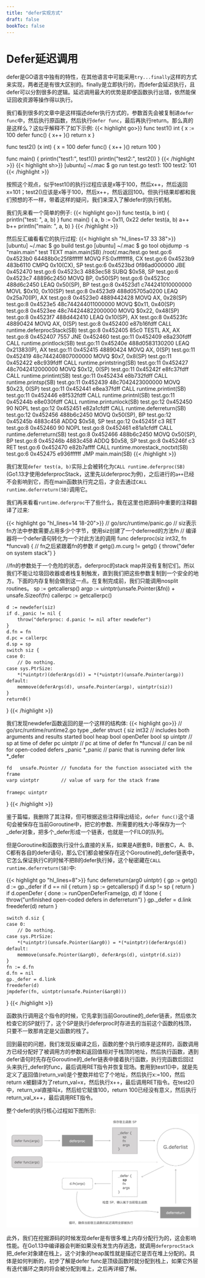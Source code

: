 ```yaml
---
title: "defer实现方式"
draft: false
bookToc: false
---
```


# Defer延迟调用

defer是GO语言中独有的特性，在其他语言中可能采用`try...finally`这样的方式来实现，两者还是有很大区别的。finally是立即执行的，而defer会延迟执行，且defer可以分割很多的逻辑。延迟调用最大的优势是即便函数执行出错，依然能保证回收资源等操作得以执行。

我们看到很多的文章中是这样描述defer执行方式的，参数首先会被复制进`defer func`中，然后执行原函数，然后执行`defer func`，最后再执行return。那么真的是这样么？这似乎解释不了如下示例:
{{< highlight go>}}
func test1() int {
	x := 100
	defer func() {
		x++
	}()
	return x
}

func test2() (x int) {
	x = 100
	defer func() {
		x++
	}()
	return 100
}

func main() {
	println("test1:", test1())
	println("test2:", test2())
}
{{< /highlight >}}
{{< highlight sh>}}
[ubuntu] ~/.mac $ go run test.go
test1: 100
test2: 101
{{< /highlight >}}

按照这个观点，似乎test1()的执行过程应该是x等于100，然后x++，然后返回x=101；test2()应该是x等于100，然后x++，然后返回100。但执行结果却都和我们预想的不一样，带着这样的疑问，我们来深入了解defer的执行机制。

我们先来看一个简单的例子:
{{< highlight go>}}
func test(a, b int) {
	println("test: ", a, b)
}
func main() {
	a, b := 0x11, 0x22
	defer test(a, b)
	a++
	b++
	println("main: ", a, b)
}
{{< /highlight >}}

然后反汇编看看它的执行过程:
{{< highlight sh "hl_lines=17 33 38">}}
[ubuntu] ~/.mac $ go build test.go
[ubuntu] ~/.mac $ go tool objdump -s "main\.main" test
TEXT main.main(SB) /root/.mac/test.go
  test.go:6		0x4523b0		64488b0c25f8ffffff	MOVQ FS:0xfffffff8, CX
  test.go:6		0x4523b9		483b6110		CMPQ 0x10(CX), SP
  test.go:6		0x4523bd		0f86ad000000		JBE 0x452470
  test.go:6		0x4523c3		4883ec58		SUBQ $0x58, SP
  test.go:6		0x4523c7		48896c2450		MOVQ BP, 0x50(SP)
  test.go:6		0x4523cc		488d6c2450		LEAQ 0x50(SP), BP
  test.go:8		0x4523d1		c744241010000000	MOVL $0x10, 0x10(SP)
  test.go:8		0x4523d9		488d05705a0200		LEAQ 0x25a70(IP), AX
  test.go:8		0x4523e0		4889442428		MOVQ AX, 0x28(SP)
  test.go:8		0x4523e5		48c744244011000000	MOVQ $0x11, 0x40(SP)
  test.go:8		0x4523ee		48c744244822000000	MOVQ $0x22, 0x48(SP)
  test.go:8		0x4523f7		488d442410		LEAQ 0x10(SP), AX
  test.go:8		0x4523fc		48890424		MOVQ AX, 0(SP)
  test.go:8		0x452400		e87b16fdff		CALL runtime.deferprocStack(SB)
  test.go:8		0x452405		85c0			TESTL AX, AX
  test.go:8		0x452407		7557			JNE 0x452460
  test.go:11		0x452409		e8a230fdff		CALL runtime.printlock(SB)
  test.go:11		0x45240e		488d0583130200		LEAQ 0x21383(IP), AX
  test.go:11		0x452415		48890424		MOVQ AX, 0(SP)
  test.go:11		0x452419		48c744240807000000	MOVQ $0x7, 0x8(SP)
  test.go:11		0x452422		e8c939fdff		CALL runtime.printstring(SB)
  test.go:11		0x452427		48c7042412000000	MOVQ $0x12, 0(SP)
  test.go:11		0x45242f		e8fc37fdff		CALL runtime.printint(SB)
  test.go:11		0x452434		e8b732fdff		CALL runtime.printsp(SB)
  test.go:11		0x452439		48c7042423000000	MOVQ $0x23, 0(SP)
  test.go:11		0x452441		e8ea37fdff		CALL runtime.printint(SB)
  test.go:11		0x452446		e8f532fdff		CALL runtime.printnl(SB)
  test.go:11		0x45244b		e8e030fdff		CALL runtime.printunlock(SB)
  test.go:12		0x452450		90			NOPL
  test.go:12		0x452451		e82a1cfdff		CALL runtime.deferreturn(SB)
  test.go:12		0x452456		488b6c2450		MOVQ 0x50(SP), BP
  test.go:12		0x45245b		4883c458		ADDQ $0x58, SP
  test.go:12		0x45245f		c3			RET
  test.go:8		0x452460		90			NOPL
  test.go:8		0x452461		e81a1cfdff		CALL runtime.deferreturn(SB)
  test.go:8		0x452466		488b6c2450		MOVQ 0x50(SP), BP
  test.go:8		0x45246b		4883c458		ADDQ $0x58, SP
  test.go:8		0x45246f		c3			RET
  test.go:6		0x452470		e82b7affff		CALL runtime.morestack_noctxt(SB)
  test.go:6		0x452475		e936ffffff		JMP main.main(SB)
{{< /highlight >}}

我们发现`defer test(a, b)`实际上会被转化为`CALL runtime.deferproc(SB)`(Go1.13才使用deferprocStack，这里先以deferproc为例)，之后进行的`a++`已经不会影响到它，而在main函数执行完之后，才会去通过`CALL runtime.deferreturn(SB)`调用它。

我们再来看看`runtime.deferproc`干了些什么，我在这里也把源码中重要的注释翻译了过来:

{{< highlight go "hl_lines=14 18-20">}}
// go/src/runtime/panic.go
// siz表示fn方法中参数需要占用多少个字节，使用siz创建了一个deferred的方法fn
// 编译器将一个defer语句转化为一个对此方法的调用
func deferproc(siz int32, fn *funcval) {  // fn之后紧跟着fn的参数
	if getg().m.curg != getg() {
		throw("defer on system stack")
	}
    
  //fn的参数处于一个危险的状态，deferproc的stack map并没有复制它们。所以我们不能让垃圾回收器或者栈复制触发，直到我们把这些参数复制到一个安全的地方。下面的内存复制会做到这一点。在复制完成前，我们只能调用nosplit routines。
	sp := getcallersp()
	argp := uintptr(unsafe.Pointer(&fn)) + unsafe.Sizeof(fn)
	callerpc := getcallerpc()

	d := newdefer(siz)
	if d._panic != nil {
		throw("deferproc: d.panic != nil after newdefer")
	}
	d.fn = fn
	d.pc = callerpc
	d.sp = sp
	switch siz {
	case 0:
		// Do nothing.
	case sys.PtrSize:
		*(*uintptr)(deferArgs(d)) = *(*uintptr)(unsafe.Pointer(argp))
	default:
		memmove(deferArgs(d), unsafe.Pointer(argp), uintptr(siz))
	}
	return0()
}
{{< /highlight >}}

我们发现newdefer函数返回的是一个这样的结构体:
{{< highlight go>}}
// go/src/runtime/runtime2.go
type _defer struct {
	siz     int32 // includes both arguments and results
	started bool
	heap    bool
	openDefer bool
	sp        uintptr  // sp at time of defer
	pc        uintptr  // pc at time of defer
	fn        *funcval // can be nil for open-coded defers
	_panic    *_panic  // panic that is running defer
	link      *_defer

	fd   unsafe.Pointer // funcdata for the function associated with the frame
	varp uintptr        // value of varp for the stack frame

	framepc uintptr
}
{{< /highlight >}}

鉴于篇幅，我删除了其注释，但可根据这些注释得出结论，`defer func()`这个语句会被保存在当前Goroutine中，把它的参数、所需要的栈大小等保存为一个_defer对象，把多个_defer形成一个链表，也就是一个FILO的队列。

但是Goroutine和函数执行没什么直接的关系，如果是A嵌套B，B嵌套C，A、B、C都有各自的defer语句，那么它们都会被保存在这个Goroutine的_defer链表中，它怎么保证执行C的时候不把B的defer执行掉，这个秘密藏在`CALL runtime.deferreturn(SB)`中:

{{< highlight go "hl_lines=8">}}
func deferreturn(arg0 uintptr) {
	gp := getg()
	d := gp._defer
	if d == nil {
		return
	}
	sp := getcallersp()
	if d.sp != sp {
		return
	}
	if d.openDefer {
		done := runOpenDeferFrame(gp, d)
		if !done {
			throw("unfinished open-coded defers in deferreturn")
		}
		gp._defer = d.link
		freedefer(d)
		return
	}

	switch d.siz {
	case 0:
		// Do nothing.
	case sys.PtrSize:
		*(*uintptr)(unsafe.Pointer(&arg0)) = *(*uintptr)(deferArgs(d))
	default:
		memmove(unsafe.Pointer(&arg0), deferArgs(d), uintptr(d.siz))
	}
	fn := d.fn
	d.fn = nil
	gp._defer = d.link
	freedefer(d)
	jmpdefer(fn, uintptr(unsafe.Pointer(&arg0)))
}
{{< /highlight >}}

函数执行调用这个指令的时候，它先拿到当前Goroutine的_defer链表，然后依次检查它的SP就行了，这个SP是执行deferproc时存进去的当前这个函数的栈顶，只要不一致那肯定是父函数的栈了。

回到最初的问题，我们发现反编译之后，函数的整个执行顺序是这样的，函数调用方已经分配好了被调用方的参数和返回值相对于栈顶的地址，然后执行函数，遇到defer语句时先存在Goroutine的_defer链表中接着执行函数，执行完函数后回过头来执行_defer的func，最后调用RET指令并恢复现场。套用到test1()中，就是先定义了返回值(return_val)是个整数并给它了个地址，然后执行x:=100，然后return x被翻译为了return_val=x，然后执行x++，最后调用RET指令。在test2()中，return_val直接叫x，然后给它赋值100，return 100已经没有意义，然后执行return_val_x++，最后调用RET指令。

整个defer的执行核心过程如下图所示:
![defer](images/defer.jpg)

此外，我们在挖掘源码的时候发现defer是有很多堆上内存分配行为的，这会影响性能。在Go1.13中编译器会判断如果没有发生内存逃逸，就调用`deferprocStack`把_defer对象建在栈上，这个对象的heap属性就是描述它是否在堆上分配的。具体是如何判断的，初步了解是defer func是顶级函数时就分配到栈上，如果它外层有迭代循环之类的将会被分配到堆上，之后再详细了解。